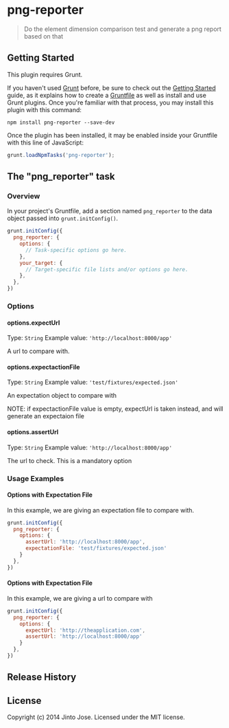 # png-reporter

> Do the element dimension comparison test and generate a png report based on that

## Getting Started
This plugin requires Grunt.

If you haven't used [Grunt](http://gruntjs.com/) before, be sure to check out the [Getting Started](http://gruntjs.com/getting-started) guide, as it explains how to create a [Gruntfile](http://gruntjs.com/sample-gruntfile) as well as install and use Grunt plugins. Once you're familiar with that process, you may install this plugin with this command:

```shell
npm install png-reporter --save-dev
```

Once the plugin has been installed, it may be enabled inside your Gruntfile with this line of JavaScript:

```js
grunt.loadNpmTasks('png-reporter');
```

## The "png_reporter" task

### Overview
In your project's Gruntfile, add a section named `png_reporter` to the data object passed into `grunt.initConfig()`.

```js
grunt.initConfig({
  png_reporter: {
    options: {
      // Task-specific options go here.
    },
    your_target: {
      // Target-specific file lists and/or options go here.
    },
  },
})
```

### Options

#### options.expectUrl
Type: `String`
Example value: `'http://localhost:8000/app'`

A url to compare with.

#### options.expectactionFile
Type: `String`
Example value: `'test/fixtures/expected.json'`

An expectation object to compare with

NOTE: if expectactionFile value is empty, expectUrl is taken instead, and will generate an expectaion file 

#### options.assertUrl
Type: `String`
Example value: `'http://localhost:8000/app'`

The url to check. This is a mandatory option

### Usage Examples

#### Options with Expectation File
In this example, we are giving an expectation file to compare with.

```js
grunt.initConfig({
  png_reporter: {
    options: {
      assertUrl: 'http://localhost:8000/app',
      expectationFile: 'test/fixtures/expected.json'
    }
  },
})
```

#### Options with Expectation File
In this example, we are giving a url to compare with

```js
grunt.initConfig({
  png_reporter: {
    options: {
      expectUrl: 'http://theapplication.com',
      assertUrl: 'http://localhost:8000/app'
    }
  },
})
```

## Release History


## License
Copyright (c) 2014 Jinto Jose. Licensed under the MIT license.

